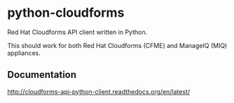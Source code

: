 # python-cloudforms
Red Hat Cloudforms API client written in Python.

This should work for both Red Hat Cloudforms (CFME) and ManageIQ (MIQ) appliances.

## Documentation
http://cloudforms-api-python-client.readthedocs.org/en/latest/
